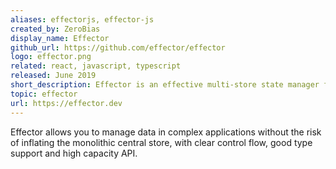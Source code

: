 ```yaml
---
aliases: effectorjs, effector-js
created_by: ZeroBias
display_name: Effector
github_url: https://github.com/effector/effector
logo: effector.png
related: react, javascript, typescript
released: June 2019
short_description: Effector is an effective multi-store state manager for JavaScript applications.
topic: effector
url: https://effector.dev
---
```

Effector allows you to manage data in complex applications without the risk of inflating the monolithic central store, with clear control flow, good type support and high capacity API.
